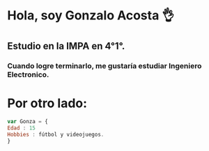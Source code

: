# Hola, soy Gonzalo Acosta 👌
## Estudio en la IMPA en 4°1°.

### Cuando logre terminarlo, me gustaría estudiar Ingeniero Electronico.

# Por otro lado:

```javascript 
var Gonza = {
Edad : 15
Hobbies : fútbol y videojuegos.
}

